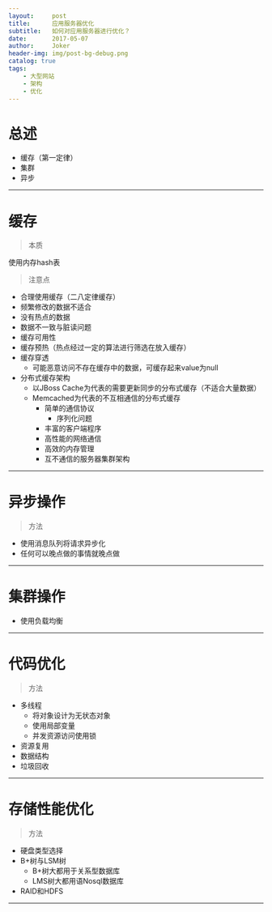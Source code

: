 ```yaml
---
layout:     post
title:      应用服务器优化
subtitle:   如何对应用服务器进行优化？
date:       2017-05-07
author:     Joker
header-img: img/post-bg-debug.png
catalog: true
tags:
    - 大型网站
    - 架构
    - 优化
---
```


# 总述

* 缓存（第一定律）
* 集群
* 异步

***

# 缓存

> 本质

使用内存hash表

> 注意点

* 合理使用缓存（二八定律缓存）
* 频繁修改的数据不适合
* 没有热点的数据
* 数据不一致与脏读问题
* 缓存可用性
* 缓存预热（热点经过一定的算法进行筛选在放入缓存）
* 缓存穿透
  * 可能恶意访问不存在缓存中的数据，可缓存起来value为null
* 分布式缓存架构
  * 以JBoss Cache为代表的需要更新同步的分布式缓存（不适合大量数据）
  * Memcached为代表的不互相通信的分布式缓存
    * 简单的通信协议
      * 序列化问题
    * 丰富的客户端程序
    * 高性能的网络通信
    * 高效的内存管理
    * 互不通信的服务器集群架构

***

# 异步操作

> 方法

* 使用消息队列将请求异步化
* 任何可以晚点做的事情就晚点做

***

# 集群操作

* 使用负载均衡

***

# 代码优化

> 方法

* 多线程
  * 将对象设计为无状态对象
  * 使用局部变量
  * 并发资源访问使用锁
* 资源复用
* 数据结构
* 垃圾回收

***

# 存储性能优化

> 方法

* 硬盘类型选择
* B+树与LSM树
  * B+树大都用于关系型数据库
  * LMS树大都用语Nosql数据库
* RAID和HDFS

***